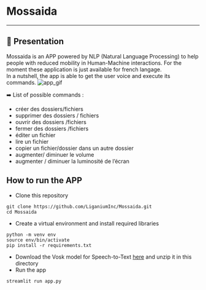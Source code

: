 # Mossaida

---
## :scroll: Presentation
Mossaida is an APP powered by NLP (Natural Language Processing)  to help people with reduced mobility in Human-Machine interactions. For the moment these application is just available for french langage.  <br>
In a nutshell, the app is able to get the user voice and execute its commands. 
![app_gif](cardamage.gif)

:arrow_right: List of possible commands : <br>

- créer des dossiers/fichiers
- supprimer des dossiers / fichiers
- ouvrir des dossiers /fichiers
- fermer des dossiers /fichiers
- éditer un fichier
- lire un fichier
- copier un fichier/dossier dans un autre dossier
- augmenter/ diminuer le volume
- augmenter / diminuer la luminosité de l’écran

## How to run the APP 

* Clone this repository 
```
git clone https://github.com/LiganiumInc/Mossaida.git
cd Mossaida
```
* Create a virtual environment and  install required libraries
```
python -m venv env 
source env/bin/activate
pip install -r requirements.txt
```
* Download the Vosk model for Speech-to-Text [here](https://alphacephei.com/vosk/models/vosk-model-small-fr-0.22.zip) and unzip it in this directory 
* Run the app
```
streamlit run app.py
```

